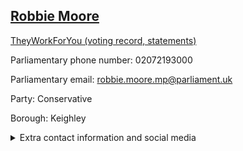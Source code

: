 ## <a href="https://members.parliament.uk/member/4861/contact">Robbie Moore</a>

<a href="https://www.theyworkforyou.com/mp/25922/robbie_moore/keighley">TheyWorkForYou (voting record, statements)</a> 

Parliamentary phone number: 02072193000 

Parliamentary email: robbie.moore.mp@parliament.uk 

Party: Conservative 

Borough: Keighley 

<details><summary>Extra contact information and social media</summary> 
<li>Website: https://www.robbiemoore.org.uk/</li>
<li>Twitter: https://twitter.com/_RobbieMoore</li>
<li>Constituency office phone number:</li>
<li>Constituency office email:</li>
<li>Facebook: https://www.facebook.com/Robbie4KeighleyandIlkley</li>
<li>Instagram:</li>
<li>Youtube:</li>
<li>Linkedin:</li>
<li>Government department phone number:</li>
<li>Government department email:</li>
<li>Threads:</li>
<li>Party office phone number:</li>
<li>Party office email:</li>
<li>Tiktok:</li>
</details>